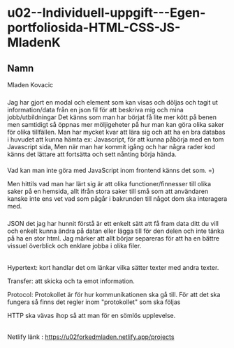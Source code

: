 # u02--Individuell-uppgift---Egen-portfoliosida-HTML-CSS-JS-MladenK

## Namn 
Mladen Kovacic

###
Jag har gjort en modal och element som kan visas och döljas och tagit ut information/data från en json fil för att beskriva mig och mina jobb/utbildningar
Det känns som man har börjat få lite mer kött på benen men samtidigt så öppnas mer möljigeheter på hur man kan göra olika saker för olika tillfällen.
Man har mycket kvar att lära sig och att ha en bra databas i huvudet att kunna hämta ex: Javascript, för att kunna påbörja med en tom Javascript sida,
Men när man har kommit igång och har några rader kod känns det lättare att fortsätta och sett nånting börja hända. 


####

Vad kan man inte göra med JavaScript inom frontend känns det som. =) 

Men hittils vad man har lärt sig är att olika functioner/finnesser till olika saker på en hemsida,
allt ifrån stora saker till små som att användaren kanske inte ens vet vad som pågår i bakrunden till
något dom ska interagera med.


#####

JSON det jag har hunnit förstå är ett enkelt sätt att få fram data ditt du vill och enkelt kunna ändra på datan eller 
lägga till för den delen och inte tänka på ha en stor html. Jag märker att allt börjar separeras för att ha en bättre vissuel överblick
och enklare jobba i olika filer.

######

Hypertext: kort handlar det om länkar vilka sätter texter med andra texter.

Transfer: att skicka och ta emot information.

Protocol: Protokollet är för hur kommunikationen ska gå till. För att det ska fungera så finns det regler inom "protokollet" som ska följas

HTTP ska vävas ihop så att man för en sömlös upplevelse.


######

Netlify länk : https://u02forkedmladen.netlify.app/projects